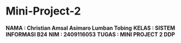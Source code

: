 # Mini-Project-2
**NAMA    : Christian Amsal Asimaro Lumban Tobing**
**KELAS   : SISTEM INFORMASI B24**
**NIM     : 2409116053**
**TUGAS   : MINI PROJECT 2 DDP**

